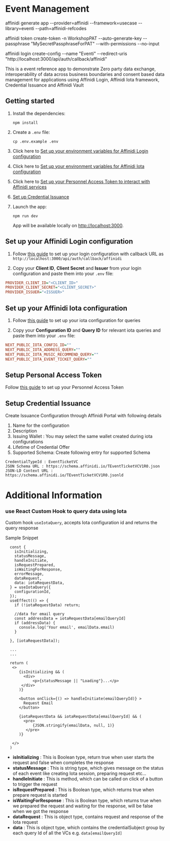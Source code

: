 # Event Management

affinidi generate app --provider=affinidi --framework=usecase --library=eventi --path=affinidi-refcodes

affinidi token create-token -n WorkshopPAT --auto-generate-key --passphrase "MySecretPassphraseForPAT" --with-permissions --no-input

affinidi login create-config --name "Eventi" --redirect-uris "http://localhost:3000/api/auth/callback/affinidi"


This is a event reference app to demonstrate Zero party data exchange, interoperability of data across business boundaries and consent based data management for applications using Affinidi Login, Affinidi Iota framework, Credential Issuance and Affinidi Vault

## Getting started

1. Install the dependencies:
   ```
   npm install
   ```
2. Create a `.env` file:

   ```
   cp .env.example .env
   ```

3. Click here to [Set up your environment variables for Affinidi Login configuration](#set-up-your-affinidi-login-configuration)

4. Click here to [Set up your environment variables for Affinidi Iota configuration](#set-up-your-affinidi-iota-configuration)

5. Click here to [Set up your Personnel Access Token to interact with Affinidi services](#setup-personal-access-token)

6. [Set up Credential Issuance](#setup-credential-issuance)

7. Launch the app:

   ```
   npm run dev
   ```

   App will be available locally on [http://localhost:3000](http://localhost:3000).

## Set up your Affinidi Login configuration

1. Follow [this guide](./docs/setup-login-config.md) to set up your login configuration with callback URL as `http://localhost:3000/api/auth/callback/affinidi`

2. Copy your **Client ID**, **Client Secret** and **Issuer** from your login configuration and paste them into your `.env` file:

```ini
PROVIDER_CLIENT_ID="<CLIENT_ID>"
PROVIDER_CLIENT_SECRET="<CLIENT_SECRET>"
PROVIDER_ISSUER="<ISSUER>"
```

## Set up your Affinidi Iota configuration

1. Follow [this guide](./docs/setup-iota-config.md) to set up your iota configuration for queries

2. Copy your **Configuration ID** and **Query ID** for relevant iota queries and paste them into your `.env` file:

```ini
NEXT_PUBLIC_IOTA_CONFIG_ID=""
NEXT_PUBLIC_IOTA_ADDRESS_QUERY=""
NEXT_PUBLIC_IOTA_MUSIC_RECOMMEND_QUERY=""
NEXT_PUBLIC_IOTA_EVENT_TICKET_QUERY=""
```

## Setup Personal Access Token

Follow [this guide](./docs/create-pat.md) to set up your Personnel Access Token

## Setup Credential Issuance

Create Issuance Configuration through Affinidi Portal with following details

1. Name for the configuration
2. Description
3. Issuing Wallet : You may select the same wallet created during iota configurations
4. Lifetime of Credential Offer
5. Supported Schema: Create following entry for supported Schema

```init
CredentialTypeId : EventTicketVC
JSON Schema URL : https://schema.affinidi.io/TEventTicketVCV1R0.json
JSON-LD Context URL : https://schema.affinidi.io/TEventTicketVCV1R0.jsonld
```

# Additional Information

### use React Custom Hook to query data using Iota

Custom hook `useIotaQuery`, accepts Iota configuration id and returns the query response

Sample Snippet

```
  const {
    isInitializing,
    statusMessage,
    handleInitiate,
    isRequestPrepared,
    isWaitingForResponse,
    errorMessage,
    dataRequest,
    data: iotaRequestData,
  } = useIotaQuery({
    configurationId,
  });
  useEffect(() => {
    if (!iotaRequestData) return;

    //data for email query
    const addressData = iotaRequestData[emailQueryId]
    if (addressData) {
      console.log('Your email', emailData.email)
    }

  }, [iotaRequestData]);

  ...
  ...

  return (
   <>
      {isInitializing && (
        <div>
            <p>{statusMessage || "Loading"}...</p>
       </div>
      )}

      <button onClick={() => handleInitiate(emailQueryId)} >
        Request Email
      </button>

      {iotaRequestData && iotaRequestData[emailQueryId] && (
        <pre>
            {JSON.stringify(emailData, null, 1)}
         </pre>
      )}

   </>
  )

```

- **isInitializing** : This is Boolean type, return true when user starts the request and false when completes the response
- **statusMessage** : This is string type, which gives message on the status of each event like creating Iota session, preparing request etc...
- **handleInitiate** : This is method, which can be called on click of a button to trigger the request
- **isRequestPrepared** : This is Boolean type, which returns true when prepare request is started
- **isWaitingForResponse** : This is Boolean type, which returns true when we prepared the request and waiting for the response, will be false when we got the response
- **dataRequest** : This is object type, contains request and response of the Iota request
- **data** : This is object type, which contains the credentialSubject group by each query Id of all the VCs e.g. `data[emailQueryId]`

